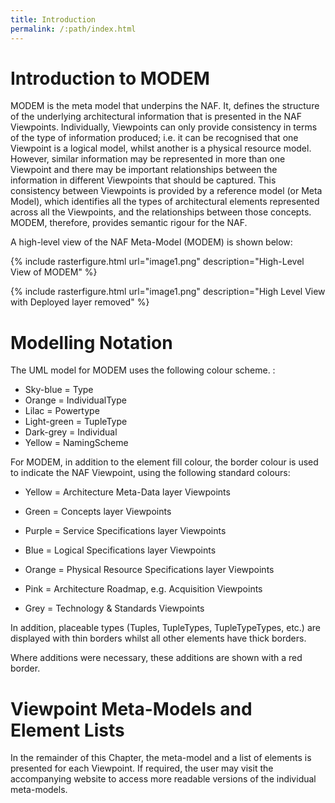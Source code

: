 ```yaml
---
title: Introduction
permalink: /:path/index.html
---
```


# Introduction to MODEM

MODEM is the meta model that underpins the NAF. It, defines the structure of the
underlying architectural information that is presented in the NAF Viewpoints.
Individually, Viewpoints can only provide consistency in terms of the type of
information produced; i.e. it can be recognised that one Viewpoint is a logical
model, whilst another is a physical resource model. However, similar information
may be represented in more than one Viewpoint and there may be important
relationships between the information in different Viewpoints that should be
captured. This consistency between Viewpoints is provided by a reference model
(or Meta Model), which identifies all the types of architectural elements
represented across all the Viewpoints, and the relationships between those
concepts. MODEM, therefore, provides semantic rigour for the NAF.

A high-level view of the NAF Meta-Model (MODEM) is shown below:

{% include rasterfigure.html url="image1.png" description="High-Level View of MODEM" %}


{% include rasterfigure.html url="image1.png" description="High Level View with Deployed layer removed" %}




# Modelling Notation

The UML model for MODEM uses the following colour scheme. :


* Sky-blue = Type
* Orange = IndividualType
* Lilac = Powertype
* Light-green = TupleType
* Dark-grey = Individual
* Yellow = NamingScheme


For MODEM, in addition to the element fill colour, the border colour is used to
indicate the NAF Viewpoint, using the following standard colours:

* Yellow = Architecture Meta-Data layer Viewpoints
* Green = Concepts layer Viewpoints
* Purple = Service Specifications layer Viewpoints
* Blue = Logical Specifications layer Viewpoints
* Orange = Physical Resource Specifications layer Viewpoints
* Pink = Architecture Roadmap, e.g. Acquisition Viewpoints

* Grey = Technology & Standards Viewpoints


In addition, placeable types (Tuples, TupleTypes, TupleTypeTypes, etc.) are
displayed with thin borders whilst all other elements have thick borders.

Where additions were necessary, these additions are shown with a red border.

# Viewpoint Meta-Models and Element Lists

In the remainder of this Chapter, the meta-model and a list of elements is
presented for each Viewpoint. If required, the user may visit the accompanying
website to access more readable versions of the individual meta-models.
